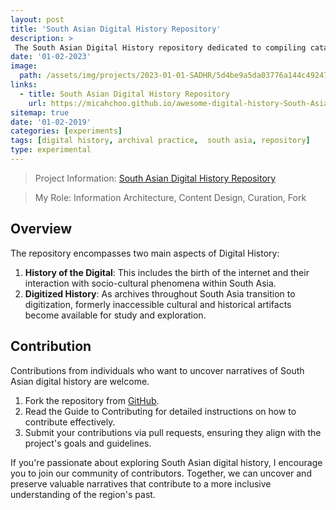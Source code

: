 ```yaml
---
layout: post
title: 'South Asian Digital History Repository'
description: >
 The South Asian Digital History repository dedicated to compiling catalogs of Digital History and Digitized History in South Asia. 
date: '01-02-2023'
image: 
  path: /assets/img/projects/2023-01-01-SADHR/5d4be9a5da03776a144c492472457cc3_MD5.jpeg
links:
  - title: South Asian Digital History Repository
    url: https://micahchoo.github.io/awesome-digital-history-South-Asia/ 
sitemap: true
date: '01-02-2019'
categories: [experiments]
tags: [digital history,	archival practice,	south asia, repository]
type: experimental
---
```


> Project Information: [South Asian Digital History Repository](https://micahchoo.github.io/awesome-digital-history-South-Asia/)

> My Role: Information Architecture, Content Design, Curation, Fork

## Overview

The repository encompasses two main aspects of Digital History:
1. **History of the Digital**: This includes the birth of the internet and their interaction with socio-cultural phenomena within South Asia.
2. **Digitized History**: As archives throughout South Asia transition to digitization, formerly inaccessible cultural and historical artifacts become available for study and exploration.

## Contribution

 Contributions from individuals who want to uncover narratives of South Asian digital history are welcome. 

1. Fork the repository from [GitHub](https://github.com/micahchoo/awesome-digital-history-South-Asia).
2. Read the Guide to Contributing for detailed instructions on how to contribute effectively.
3. Submit your contributions via pull requests, ensuring they align with the project's goals and guidelines.


If you're passionate about exploring South Asian digital history, I encourage you to join our community of contributors. Together,  we can uncover and preserve valuable narratives that contribute to a more inclusive understanding of the region's past.

